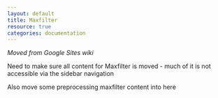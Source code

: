 ```yaml
---
layout: default
title: Maxfilter
resource: true
categories: documentation
---
```


_Moved from Google Sites wiki_

Need to make sure all content for Maxfilter is moved - much of it is not accessible via the sidebar navigation

Also move some preprocessing maxfilter content into here